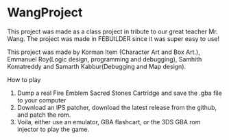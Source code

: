 # WangProject
This project was made as a class project in tribute to our great teacher Mr. Wang. The project was made in FEBUILDER since it was super easy to use!

This project was made by Korman Item (Character Art and Box Art.), Emmanuel Roy(Logic design, programming and debugging), Samhith Komatreddy and Samarth Kabbur(Debugging and Map design).

How to play
1. Dump a real Fire Emblem Sacred Stones Cartridge and save the .gba file to your computer
2. Download an IPS patcher, download the latest release from the github, and patch the rom.
3. Voila, either use an emulator, GBA flashcart, or the 3DS GBA rom injector to play the game.
